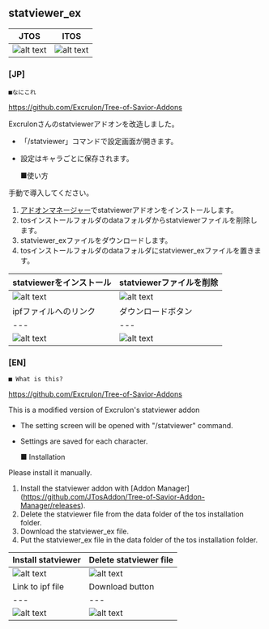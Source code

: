 statviewer_ex
--
|JTOS|ITOS|
|---|---|
|![alt text](https://i.imgur.com/GUGVBwD.jpg "JP Screenshot")|![alt text](https://i.imgur.com/RxO3iUK.jpg "Screenshot")|

### [JP]

	■なにこれ

https://github.com/Excrulon/Tree-of-Savior-Addons

Excrulonさんのstatviewerアドオンを改造しました。  
* 「/statviewer」コマンドで設定画面が開きます。  
* 設定はキャラごとに保存されます。  


	■使い方

手動で導入してください。  
1. [アドオンマネージャー](https://github.com/JTosAddon/Tree-of-Savior-Addon-Manager/releases)でstatviewerアドオンをインストールします。  
2. tosインストールフォルダのdataフォルダからstatviewerファイルを削除します。  
3. statviewer_exファイルをダウンロードします。  
4. tosインストールフォルダのdataフォルダにstatviewer_exファイルを置きます。  

|statviewerをインストール|statviewerファイルを削除|
|---|---|
|![alt text](https://i.imgur.com/A2G2RxH.png "Screenshot")|![alt text](https://i.imgur.com/JpbjkVu.png "Screenshot")|
|ipfファイルへのリンク|ダウンロードボタン|statviewer_exファイルを置く|
|---|---|---|
|![alt text](https://i.imgur.com/GRVjgDS.png "Screenshot")|![alt text](blob:https://i.imgur.com/T66jtM2.png "Screenshot")|![alt text](https://i.imgur.com/sUeZXLH.png "Screenshot")


### [EN]

	■ What is this?

https://github.com/Excrulon/Tree-of-Savior-Addons

This is a modified version of Excrulon's statviewer addon
* The setting screen will be opened with "/statviewer" command.
* Settings are saved for each character.

	■ Installation

Please install it manually.  
1. Install the statviewer addon with [Addon Manager] (https://github.com/JTosAddon/Tree-of-Savior-Addon-Manager/releases).  
2. Delete the statviewer file from the data folder of the tos installation folder.  
3. Download the statviewer_ex file.  
4. Put the statviewer_ex file in the data folder of the tos installation folder.  

|Install statviewer|Delete statviewer file|
|---|---|
|![alt text](https://i.imgur.com/A2G2RxH.png "Screenshot")|![alt text](https://i.imgur.com/JpbjkVu.png "Screenshot")|
|Link to ipf file|Download button|Put statviewer_ex file|
|---|---|---|
|![alt text](https://i.imgur.com/GRVjgDS.png "Screenshot")|![alt text](https://i.imgur.com/T66jtM2.png "Screenshot")|![alt text](https://i.imgur.com/sUeZXLH.png "Screenshot")
